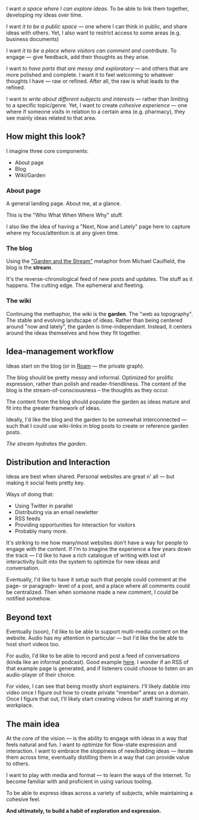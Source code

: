 I want *a space where I can explore ideas*. To be able to link them together, developing my ideas over time. 

I want *it to be a public space* — one where I can think in public, and share ideas with others. Yet, I also want to restrict access to some areas (e.g. business documents)

I want *it to be a place where visitors can comment and contribute*. To engage — give feedback, add their thoughts as they arise. 

I want *to have parts that are messy and exploratory* — and others that are more polished and complete. I want it to feel welcoming to whatever thoughts I have —  raw or refined. After all, the raw is what leads to the refined.

I want *to write about different subjects and interests* — rather than limiting to a specific topic/genre. Yet, I want to create *cohesive experience* — one where if someone visits in relation to a certain area (e.g. pharmacy), they see mainly ideas related to that area.

## How might this look?
I imagine three core components:
- About page
- Blog
- Wiki/Garden

### About page
A general landing page. About me, at a glance. 

This is the "Who What When Where Why" stuff.

I also like the idea of having a "Next, Now and Lately" page here to capture where my focus/attention is at any given time.

### The blog
Using the ["Garden and the Stream"](https://hapgood.us/2015/10/17/the-garden-and-the-stream-a-technopastoral/) metaphor from Michael Caulfield, the blog is the **stream**. 

It's the reverse-chronological feed of new posts and updates. The stuff as it happens. The cutting edge. The ephemeral and fleeting.

### The wiki
Continuing the methaphor, the wiki is the **garden**. The "web as topography". The stable and evolving landscape of ideas. Rather than being centered around "now and lately", the garden is time-independant. Instead, it centers around the ideas themselves and how they fit together. 

## Idea-management workflow
Ideas start on the blog (or in [Roam](http://roamresearch.com) — the private graph). 

The blog should be pretty messy and informal. Optimized for prolific expression, rather than polish and reader-friendliness. The content of the blog is the stream-of-consciousness – the thoughts as they occur. 

The content from the blog should populate the garden as ideas mature and fit into the greater framework of ideas.

Ideally, I'd like the blog and the garden to be somewhat interconnected — such that I could use wiki-links in blog posts to create or reference garden posts.

*The stream hydrates the garden.* 

## Distribution and Interaction
Ideas are best when shared. Personal websites are great n' all — but making it social feels pretty key.

Ways of doing that: 
- Using Twitter in parallel
- Distributing via an email newletter
- RSS feeds
- Providing opportunities for interaction for visitors
- Probably many more.

It's striking to me how many/most websites don't have a way for people to engage with the content. If I'm to imagine the experience a few years down the track — I'd like to have a rich catalogue of writing with lost of interactivity built into the system to optimize for new ideas and conversation.

Eventually, I'd like to have it setup such that people could comment at the page- or paragraph- level of a post, and a place where all comments could be centralized. Then when someone made a new comment, I could be notified somehow. 

## Beyond text
Eventually (soon), I'd like to be able to support multi-media content on the website. Audio has my attention in particular — but I'd like the be able to host short videos too. 

For audio, I'd like to be able to record and post a feed of conversations (kinda like an informal podcast). Good example [here](http://morningcoffeenotes.com/). I wonder if an RSS of that example page is generated, and if listeners could choose to listen on an audio-player of their choice.

For video, I can see that being mostly short explainers. I'll likely dabble into video once I figure out how to create private "member" areas on a domain. Once I figure that out, I'll likely start creating videos for staff training at my workplace.

## The main idea
At the core of the vision — is the ability to engage with ideas in a way that feels natural and fun. I want to optimize for flow-state expression and interaction. I want to embrace the sloppiness of new/bidding ideas — iterate them across time, eventually distilling them in a way that can provide value to others.

I want to play with media and format — to learn the ways of the internet. To become familiar with and proficient in using various tooling. 

To be able to express ideas across a variety of subjects, while maintaining a cohesive feel. 

**And ultimately, to build a habit of exploration and expression.**